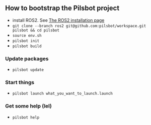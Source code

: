 ## How to bootstrap the Pilsbot project

- install ROS2. See [The ROS2 installation page](https://index.ros.org/doc/ros2/Installation/)
- `git clone --branch ros2 git@github.com:pilsbot/workspace.git pilsbot && cd pilsbot`
- `source env.sh`
- `pilsbot init`
- `pilsbot build`

### Update packages

- `pilsbot update`

### Start things

- `pilsbot launch what_you_want_to_launch.launch`

### Get some help (lel)

- `pilsbot help`
